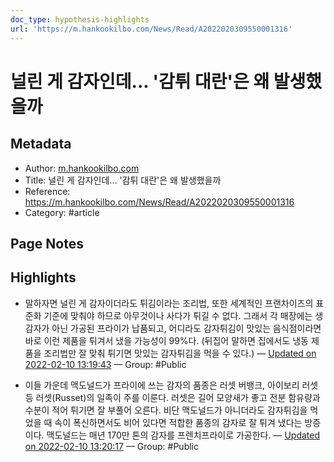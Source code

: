 ```yaml
---
doc_type: hypothesis-highlights
url: 'https://m.hankookilbo.com/News/Read/A2022020309550001316'
---
```


# 널린 게 감자인데... '감튀 대란'은 왜 발생했을까

## Metadata
- Author: [m.hankookilbo.com]()
- Title: 널린 게 감자인데... '감튀 대란'은 왜 발생했을까
- Reference: https://m.hankookilbo.com/News/Read/A2022020309550001316
- Category: #article

## Page Notes
## Highlights
- 말하자면 널린 게 감자이더라도 튀김이라는 조리법, 또한 세계적인 프랜차이즈의 표준화 기준에 맞춰야 하므로 아무것이나 사다가 튀길 수 없다. 그래서 각 매장에는 생감자가 아닌 가공된 프라이가 납품되고, 어디라도 감자튀김이 맛있는 음식점이라면 바로 이런 제품을 튀겨서 냈을 가능성이 99%다. (뒤집어 말하면 집에서도 냉동 제품을 조리법만 잘 맞춰 튀기면 맛있는 감자튀김을 먹을 수 있다.)  — [Updated on 2022-02-10 13:19:43](https://hyp.is/rByoyoooEeyZ-QMVaLp-wA/m.hankookilbo.com/News/Read/A2022020309550001316) — Group: #Public

-  이들 가운데 맥도널드가 프라이에 쓰는 감자의 품종은 러셋 버뱅크, 아이보리 러셋 등 러셋(Russet)의 일족이 주를 이룬다. 러셋은 길어 모양새가 좋고 전분 함유량과 수분이 적어 튀기면 잘 부풀어 오른다. 비단 맥도널드가 아니더라도 감자튀김을 먹었을 때 속이 폭신하면서도 비어 있다면 적합한 품종의 감자로 잘 튀겨 냈다는 방증이다. 맥도널드는 매년 170만 톤의 감자를 프렌치프라이로 가공한다. — [Updated on 2022-02-10 13:20:17](https://hyp.is/wHghAIooEeydSo-EJ7bBlA/m.hankookilbo.com/News/Read/A2022020309550001316) — Group: #Public



